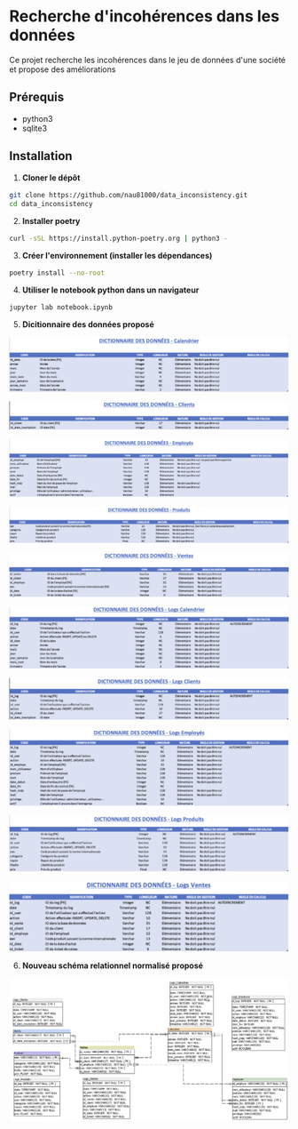 # Recherche d'incohérences dans les données

Ce projet recherche les incohérences dans le jeu de données d'une société et propose des améliorations

## Prérequis

- python3
- sqlite3

## Installation

1. **Cloner le dépôt**

```bash
git clone https://github.com/nau81000/data_inconsistency.git
cd data_inconsistency
```

2. **Installer poetry**

```bash
curl -sSL https://install.python-poetry.org | python3 -
```

3. **Créer l'environnement (installer les dépendances)**

```bash
poetry install --no-root
```

4. **Utiliser le notebook python dans un navigateur**

```bash
jupyter lab notebook.ipynb
```

5. **Dicitionnaire des données proposé**

![Dico Calendrier](images/dico_calendrier.png)

![Dico Clients](images/dico_clients.png)

![Dico Employés](images/dico_employes.png)

![Dico Produits](images/dico_produits.png)

![Dico Ventes](images/dico_ventes.png)

![Dico Logs Calendrier](images/dico_logs_calendrier.png)

![Dico Logs Clients](images/dico_logs_clients.png)

![Dico Logs Employés](images/dico_logs_employes.png)

![Dico Logs Produits](images/dico_logs_produits.png)

![Dico Logs Ventes](images/dico_logs_ventes.png)

6. **Nouveau schéma relationnel normalisé proposé**

![Schéma Relationnel](images/schema_relationnel.png)
